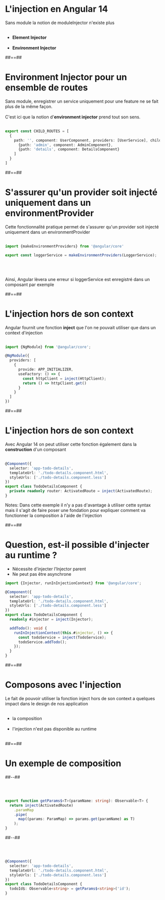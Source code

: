 # L'injection en Angular 14

Sans module la notion de moduleInjector n'existe plus <br/><br/>

- __Element Injector__ <br/><br/>
- __Environment Injector__

##==##

<!-- .slide: class="sfeir-basic-slide with-code inconsolata"-->
# Environment Injector pour un ensemble de routes

Sans module, enregistrer un service uniquement pour une feature ne se fait plus de la même façon.<br/><br/>
C'est ici que la notion d'__environment injector__ prend tout son sens. <br/><br/>

```typescript
export const CHILD_ROUTES = [
  {
    path: '', component: UserComponent, providers: [UserService], children: [
      {path: 'admin', component: AdminComponent},
      {path: 'details', component: DetailsComponent}
    ]
  }
]
```
<!-- .element: class="big-code"-->

##==##

<!-- .slide: class="with-code inconsolata"-->
# S'assurer qu'un provider soit injecté uniquement dans un environmentProvider

Cette fonctionnalité pratique permet de s'assurer qu'un provider soit injecté uniquement dans un environmentProvider <br/><br/>

```typescript
import {makeEnvironmentProviders} from '@angular/core'

export const loggerService = makeEnvironmentProviders(LoggerService);
```
<!-- .element: class="big-code"-->

<br/><br/>

Ainsi, Angular lèvera une erreur si loggerService est enregistré dans un composant par exemple

##==##

<!-- .slide: class="sfeir-basic-slide with-code inconsolata"-->

# L'injection hors de son context

Angular fournit une fonction __inject__ que l'on ne pouvait utiliser que dans un context d'injection <br/><br/>

```typescript
import {NgModule} from '@angular/core';

@NgModule({
  providers: [
    {
      provide: APP_INITIALIZER,
      useFactory: () => {
        const httpClient = inject(HttpClient);
        return () => httpClient.get()
      }
    }
  ]
})
```
<!-- .element: class="big-code"-->

##==##

<!-- .slide: class="sfeir-basic-slide with-code inconsolata"-->
# L'injection hors de son context

Avec Angular 14 on peut utiliser cette fonction également dans la __construction__ d'un composant <br/><br/>

```typescript
@Component({
  selector: 'app-todo-details',
  templateUrl: './todo-details.component.html',
  styleUrls: ['./todo-details.component.less']
})
export class TodoDetailsComponent {
  private readonly router: ActivatedRoute = inject(ActivatedRoute);
}
```

<!-- .element: class="big-code"-->
Notes:
Dans cette exemple il n'y a pas d'avantage à utiliser cette syntax mais il s'agit de faire poser une fondation pour expliquer comment va fonctionner la composition à l'aide de l'injection

##==##

<!-- .slide: class="with-code inconsolata" -->
# Question, est-il possible d'injecter au runtime ?

- Nécessite d'injecter l'Injector parent
- Ne peut pas être asynchrone

```typescript
import {Injector, runInInjectionContext} from '@angular/core';

@Component({
  selector: 'app-todo-details',
  templateUrl: './todo-details.component.html',
  styleUrls: ['./todo-details.component.less']
})
export class TodoDetailsComponent {
  readonly #injector = inject(Injector);

  addTodo(): void {
    runInInjectionContext(this.#injector, () => {
      const todoService = inject(TodoService);
      todoService.addTodo();
    });
  }
}
```
<!-- .element: class="medium-code"-->

##==##

<!-- .slide: class="sfeir-basic-slide with-code inconsolata"-->
# Composons avec l'injection

Le fait de pouvoir utiliser la fonction inject hors de son context a quelques impact dans le design de nos application <br/><br/>

- la composition <br/><br/>
- l'injection n'est pas disponible au runtime <br/><br/>

##==##

<!-- .slide: class="two-column-layout" -->
# Un exemple de composition

##--##

<!-- .slide: class="with-code inconsolata" -->
<br/><br/>

```typescript
export function getParams$<T>(paramName: string): Observable<T> {
  return inject(ActivatedRoute)
    .paramMap
    .pipe(
      map((params: ParamMap) => params.get(paramName) as T)
    );
}
```

<!-- .element: class="big-code" -->

##--##

<!-- .slide: class="with-code inconsolata" -->
<br/><br/>

```typescript
@Component({
  selector: 'app-todo-details',
  templateUrl: './todo-details.component.html',
  styleUrls: ['./todo-details.component.less']
})
export class TodoDetailsComponent {
  todoId$: Observable<string> = getParams$<string>('id');
}
```

<!-- .element: class="big-code"-->
